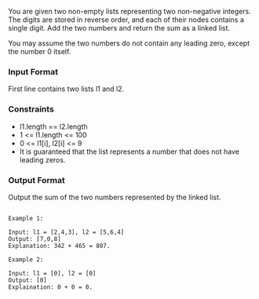 You are given two non-empty lists representing two non-negative integers. The digits are stored in reverse order, and each of their nodes contains a single digit. Add the two numbers and return the sum as a linked list.

You may assume the two numbers do not contain any leading zero, except the number 0 itself.

### Input Format

First line contains two lists l1 and l2.

### Constraints

- l1.length == l2.length
- 1 <= l1.length <= 100
- 0 <= l1[i], l2[i] <= 9
- It is guaranteed that the list represents a number that does not have leading zeros.

### Output Format

Output the sum of the two numbers represented by the linked list.

```

Example 1:

Input: l1 = [2,4,3], l2 = [5,6,4]
Output: [7,0,8]
Explanation: 342 + 465 = 807.

Example 2:

Input: l1 = [0], l2 = [0]
Output: [0]
Explaination: 0 + 0 = 0.

```
